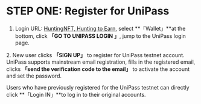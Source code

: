 # STEP ONE: Register for UniPass



1. Login URL: [HuntingNFT, Hunting to Earn](https://app.huntingnft.cc), select **「Wallet」**at the bottom, click **「GO TO UNIPASS LOGIN 」**, jump to the UniPass login page.



&#x20; 2\. New user clicks **「SIGN UP」** to register for UniPass testnet account. UniPass supports mainstream email registration, fills in the registered email, clicks **「send the verification code to the email」** to activate the account and set the password.



&#x20; Users who have previously registered for the UniPass testnet can directly click **「Login IN」**to log in to their original accounts.
